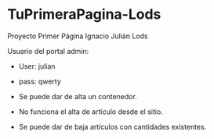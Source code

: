 # TuPrimeraPagina-Lods
Proyecto Primer Página Ignacio Julián Lods

Usuario del portal admin:
- User: julian
- pass: qwerty

- Se puede dar de alta un contenedor.
- No funciona el alta de artículo desde el sitio.
- Se puede dar de baja artículos con cantidades existentes.
